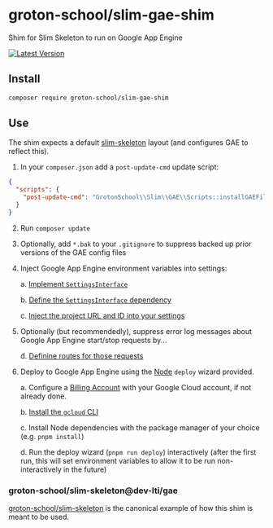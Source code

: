# groton-school/slim-gae-shim

Shim for Slim Skeleton to run on Google App Engine

[![Latest Version](https://img.shields.io/packagist/v/groton-school/slim-gae-shim.svg)](https://packagist.org/packages/groton-school/slim-gae-shim)

## Install

```bash
composer require groton-school/slim-gae-shim
```

## Use

The shim expects a default [slim-skeleton](https://github.com/slimphp/Slim-Skeleton#readme) layout (and configures GAE to reflect this).

1. In your `composer.json` add a `post-update-cmd` update script:

```json
{
  "scripts": {
    "post-update-cmd": "GrotonSchool\\Slim\\GAE\\Scripts::installGAEFiles"
  }
}
```

2. Run `composer update`

3. Optionally, add `*.bak` to your `.gitignore` to suppress backed up prior versions of the GAE config files

4. Inject Google App Engine environment variables into settings:

   a. [Implement `SettingsInterface`](https://github.com/groton-school/slim-skeleton/blob/9431c827f440648768d8f5d75630c84be4b8b428/src/Application/Settings/SettingsInterface.php#L11-L12)

   b. [Define the `SettingsInterface` dependency](https://github.com/groton-school/slim-skeleton/blob/9431c827f440648768d8f5d75630c84be4b8b428/app/dependencies.php#L46)

   c. [Inject the project URL and ID into your settings](https://github.com/groton-school/slim-skeleton/blob/9431c827f440648768d8f5d75630c84be4b8b428/app/settings.php#L24-L25)

5. Optionally (but recommendedly), suppress error log messages about Google App Engine start/stop requests by...

   d. [Definine routes for those requests](https://github.com/groton-school/slim-skeleton/blob/9431c827f440648768d8f5d75630c84be4b8b428/app/routes.php#L22)

6. Deploy to Google App Engine using the [Node](https://nodejs.) `deploy` wizard provided.

   a. Configure a [Billing Account](https://console.cloud.google.com/billing) with your Google Cloud account, if not already done.

   b. [Install the `gcloud` CLI](https://cloud.google.com/sdk/docs/install)

   c. Install Node dependencies with the package manager of your choice (e.g. `pnpm install`)

   d. Run the deploy wizard (`pnpm run deploy`) interactively (after the first run, this will set environment variables to allow it to be run non-interactively in the future)

### groton-school/slim-skeleton@dev-lti/gae

[groton-school/slim-skeleton](https://github.com/groton-school/slim-skeleton/tree/lti/gae) is the canonical example of how this shim is meant to be used.
